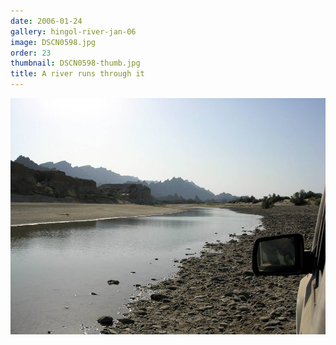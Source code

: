 ```yaml
---
date: 2006-01-24
gallery: hingol-river-jan-06
image: DSCN0598.jpg
order: 23
thumbnail: DSCN0598-thumb.jpg
title: A river runs through it
---
```


![A river runs through it](./DSCN0598.jpg)